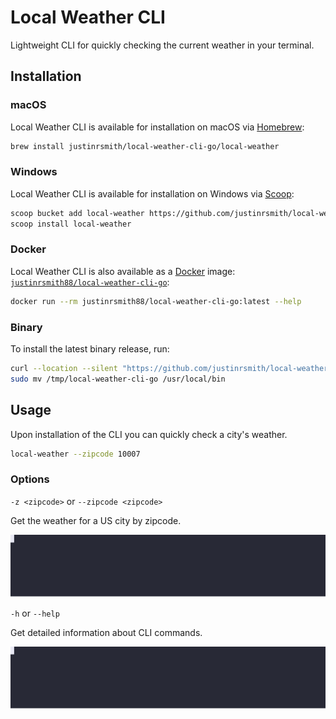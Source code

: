 # Local Weather CLI

Lightweight CLI for quickly checking the current weather in your terminal.

## Installation

### macOS

Local Weather CLI is available for installation on macOS via [Homebrew](https://brew.sh/):

```sh
brew install justinrsmith/local-weather-cli-go/local-weather
```

### Windows

Local Weather CLI is available for installation on Windows via [Scoop](https://scoop.sh/):

```sh
scoop bucket add local-weather https://github.com/justinrsmith/local-weather-cli-go.git
scoop install local-weather
```

### Docker

Local Weather CLI is also available as a [Docker](https://www.docker.com/) image: [`justinrsmith88/local-weather-cli-go`](https://hub.docker.com/r/justinrsmith88/local-weather-cli-go):

```sh
docker run --rm justinrsmith88/local-weather-cli-go:latest --help
```

### Binary

To install the latest binary release, run:

```sh
curl --location --silent "https://github.com/justinrsmith/local-weather-cli-go/releases/download/v<VERSION>/local-weather-cli-go_<VERSION>_Darwin_x86_64.tar.gz" | tar xz -C /tmp
sudo mv /tmp/local-weather-cli-go /usr/local/bin
```

## Usage

Upon installation of the CLI you can quickly check a city's weather.

```sh
local-weather --zipcode 10007
```

### Options

`-z <zipcode>` or `--zipcode <zipcode>`

Get the weather for a US city by zipcode.

![Example](./docs/examples/zipcode_usage.svg)

`-h` or `--help`

Get detailed information about CLI commands.

![Example](./docs/examples/help_usage.svg)
